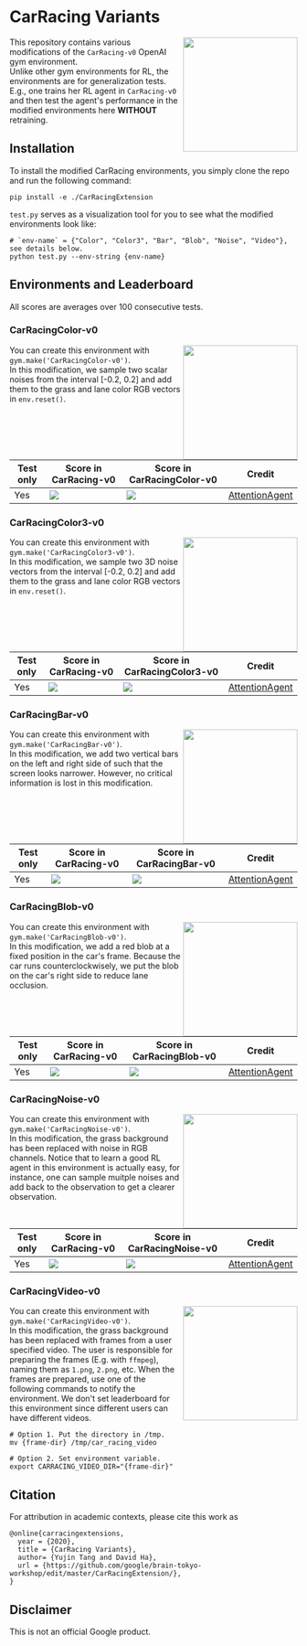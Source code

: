 # CarRacing Variants

<img align="right" width="200" src="https://storage.googleapis.com/gcp_blog/img/CarRacingOriginal.gif">

This repository contains various modifications of the `CarRacing-v0` OpenAI gym environment.  
Unlike other gym environments for RL, the environments are for generalization tests. E.g., one trains her RL agent in `CarRacing-v0` and then test the agent's performance in the modified environments here **WITHOUT** retraining.

## Installation

To install the modified CarRacing environments, you simply clone the repo and run the following command:
```
pip install -e ./CarRacingExtension
```

`test.py` serves as a visualization tool for you to see what the modified environments look like:
```
# `env-name` = {"Color", "Color3", "Bar", "Blob", "Noise", "Video"}, see details below.
python test.py --env-string {env-name}
```

## Environments and Leaderboard

All scores are averages over 100 consecutive tests.  

### CarRacingColor-v0

<img align="right" width="200" src="https://storage.googleapis.com/gcp_blog/img/CarRacingColor1.gif">

You can create this environment with `gym.make('CarRacingColor-v0')`.  
In this modification, we sample two scalar noises from the interval [-0.2, 0.2] and add them to the grass and lane color RGB vectors in `env.reset()`.

| Test only | Score in CarRacing-v0 | Score in CarRacingColor-v0 | Credit |
|-----------|-----------------------|----------------------------|---------
| Yes | <img src="https://render.githubusercontent.com/render/math?math=914 \pm 15"> | <img src="https://render.githubusercontent.com/render/math?math=866 \pm 112"> | [AttentionAgent](https://github.com/google/brain-tokyo-workshop/tree/master/AttentionAgent)|

### CarRacingColor3-v0

<img align="right" width="200" src="https://storage.googleapis.com/gcp_blog/img/CarRacingColor3.gif">

You can create this environment with `gym.make('CarRacingColor3-v0')`.  
In this modification, we sample two 3D noise vectors from the interval [-0.2, 0.2] and add them to the grass and lane color RGB vectors in `env.reset()`.

| Test only | Score in CarRacing-v0 | Score in CarRacingColor3-v0 | Credit |
|-----------|-----------------------|----------------------------|---------
| Yes | <img src="https://render.githubusercontent.com/render/math?math=914 \pm 15"> | <img src="https://render.githubusercontent.com/render/math?math=673 \pm 372"> | [AttentionAgent](https://github.com/google/brain-tokyo-workshop/tree/master/AttentionAgent)|

### CarRacingBar-v0

<img align="right" width="200" src="https://storage.googleapis.com/gcp_blog/img/CarRacingBar.gif">

You can create this environment with `gym.make('CarRacingBar-v0')`.  
In this modification, we add two vertical bars on the left and right side of such that the screen looks narrower.
However, no critical information is lost in this modification.

| Test only | Score in CarRacing-v0 | Score in CarRacingBar-v0 | Credit |
|-----------|-----------------------|----------------------------|---------
| Yes | <img src="https://render.githubusercontent.com/render/math?math=914 \pm 15"> | <img src="https://render.githubusercontent.com/render/math?math=900 \pm 35"> | [AttentionAgent](https://github.com/google/brain-tokyo-workshop/tree/master/AttentionAgent)|

### CarRacingBlob-v0

<img align="right" width="200" src="https://storage.googleapis.com/gcp_blog/img/CarRacingBlob.gif">

You can create this environment with `gym.make('CarRacingBlob-v0')`.  
In this modification, we add a red blob at a fixed position in the car's frame.
Because the car runs counterclockwisely, we put the blob on the car's right side to reduce lane occlusion.

| Test only | Score in CarRacing-v0 | Score in CarRacingBlob-v0 | Credit |
|-----------|-----------------------|----------------------------|---------
| Yes | <img src="https://render.githubusercontent.com/render/math?math=914 \pm 15"> | <img src="https://render.githubusercontent.com/render/math?math=898 \pm 53"> | [AttentionAgent](https://github.com/google/brain-tokyo-workshop/tree/master/AttentionAgent)|

### CarRacingNoise-v0

<img align="right" width="200" src="https://storage.googleapis.com/gcp_blog/img/CarRacingNoise.gif">

You can create this environment with `gym.make('CarRacingNoise-v0')`.  
In this modification, the grass background has been replaced with noise in RGB channels.
Notice that to learn a good RL agent in this environment is actually easy, for instance, one can sample muitple noises and add back to the observation to get a clearer observation.

| Test only | Score in CarRacing-v0 | Score in CarRacingNoise-v0 | Credit |
|-----------|-----------------------|----------------------------|---------
| Yes | <img src="https://render.githubusercontent.com/render/math?math=914 \pm 15"> | <img src="https://render.githubusercontent.com/render/math?math=-58 \pm 12"> | [AttentionAgent](https://github.com/google/brain-tokyo-workshop/tree/master/AttentionAgent)|

### CarRacingVideo-v0

<img align="right" width="200" src="https://storage.googleapis.com/gcp_blog/img/CarRacingKOF.gif">

You can create this environment with `gym.make('CarRacingVideo-v0')`.  
In this modification, the grass background has been replaced with frames from a user specified video.
The user is responsible for preparing the frames (E.g. with `ffmpeg`), naming them as `1.png`, `2.png`, etc.
When the frames are prepared, use one of the following commands to notify the environment.
We don't set leaderboard for this environment since different users can have different videos.
```
# Option 1. Put the directory in /tmp.
mv {frame-dir} /tmp/car_racing_video

# Option 2. Set environment variable.
export CARRACING_VIDEO_DIR="{frame-dir}"
```

## Citation
For attribution in academic contexts, please cite this work as

```
@online{carracingextensions,
  year = {2020},
  title = {CarRacing Variants},
  author= {Yujin Tang and David Ha},
  url = {https://github.com/google/brain-tokyo-workshop/edit/master/CarRacingExtension/},
}
```

## Disclaimer

This is not an official Google product.
